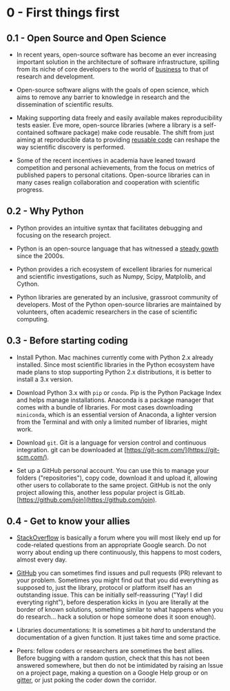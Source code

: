 # 0 - First things first

## 0.1 - Open Source and Open Science
- In recent years, open-source software has become an ever increasing important solution in the architecture of software infrastructure, spilling from its niche of core developers to the world of [business](https://techcrunch.com/2019/01/12/how-open-source-software-took-over-the-world/) to that of research and development. 

- Open-source software aligns with the goals of open science, which aims to remove any barrier to knowledge in research and the dissemination of scientific results. 

- Making supporting data freely and easily available makes reproducibility tests easier. Eve more, open-source libraries (where a library is a self-contained software package) make code reusable. The shift from just aiming at reproducible data to providing [reusable code](http://gael-varoquaux.info/programming/beyond-computational-reproducibility-let-us-aim-for-reusability.html) can reshape the way scientific discovery is performed.     

- Some of the recent incentives in academia have leaned toward competition and personal achievements, from the focus on metrics of published papers to personal citations. Open-source libraries can in many cases realign collaboration and cooperation with scientific progress.  

## 0.2 - Why Python
- Python provides an intuitive syntax that facilitates debugging and focusing on the research project.

- Python is an open-source language that has witnessed a [steady gowth](https://stackoverflow.blog/2017/09/06/incredible-growth-python/) since the 2000s.

- Python provides a rich ecosystem of excellent libraries for numerical and scientific investigations, such as Numpy, Scipy, Matplolib, and Cython.

- Python libraries are generated by an inclusive, grassroot community of developers. Most of the Python open-source libraries are maintained by volunteers, often academic researchers in the case of scientific computing.    

## 0.3 - Before starting coding 

- Install Python. Mac machines currently come with Python 2.x already installed. 
Since most scientific libraries in the Python ecosystem have made plans to stop supporting Python 2.x distributions, it is better to install a 3.x version. 

- Download Python 3.x with `pip` or `conda`. Pip is the Python Package Index and helps manage installations. 
Anaconda is a package manager that comes with a bundle of libraries. For most cases downloading `miniconda`, which is an essential version of Anaconda, a lighter version from the Terminal and with only a limited number of libraries, might work.

- Download `git`. Git is a language for version control and continuous integration. git can be downloaded at [https://git-scm.com/](https://git-scm.com/).

- Set up a GitHub personal account. You can use this to manage your folders ("repositories"), copy code, download it and upload it, allowing other users to collaborate to the same project. 
GitHub is not the only project allowing this, another less popular project is GitLab.
[https://github.com/join](https://github.com/join).


## 0.4 - Get to know your allies 
- [StackOverflow](https://stackoverflow.com/) is basically a forum where you will most likely end up for code-related questions from an appropriate Google search. Do not worry about ending up there continuously, this happens to most coders, almost every day.  

- [GitHub](https://github.com/) you can sometimes find issues and pull requests (PR) relevant to your problem. Sometimes you might find out that you did everything as supposed to, just the library, protocol or platform itself has an outstanding issue. This can be initially self-reassuring ("Yay! I did everyting right"), before desperation kicks in (you are literally at the border of known solutions, something similar to what happens when you do research... hack a solution or hope someone does it soon enough).

- Libraries documentations: It is sometimes a bit *hard* to understand the documentation of a given function. It just takes time and some practice. 

- Peers: fellow coders or researchers are sometimes the best allies. Before bugging with a random qustion, check that this has not been answered somewhere, but then do not be intimidated by raising an Issue on a project page, making a question on a Google Help group or on [gitter](https://gittter.im/), or just poking the coder down the corridor.    

